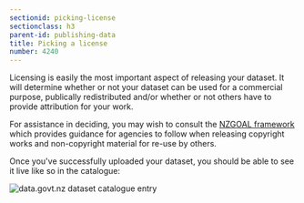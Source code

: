 ```yaml
---
sectionid: picking-license
sectionclass: h3
parent-id: publishing-data
title: Picking a license
number: 4240
---
```


Licensing is easily the most important aspect of releasing your dataset. It will determine whether or not your dataset can be used for a commercial purpose, publically redistributed and/or whether or not others have to provide attribution for your work.

For assistance in deciding, you may wish to consult the [NZGOAL framework](https://www.ict.govt.nz/guidance-and-resources/open-government/new-zealand-government-open-access-and-licensing-nzgoal-framework/) which provides guidance for agencies to follow when releasing copyright works and non-copyright material for re-use by others.

Once you've successfully uploaded your dataset, you should be able to see it live like so in the catalogue:

![data.govt.nz dataset catalogue entry](http://localhost:4000/uploads/publishing-data/03-completed-dataset.jpg)
